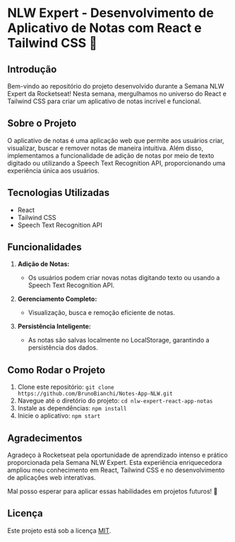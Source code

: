 # NLW Expert - Desenvolvimento de Aplicativo de Notas com React e Tailwind CSS 🚀

## Introdução
Bem-vindo ao repositório do projeto desenvolvido durante a Semana NLW Expert da Rocketseat! Nesta semana, mergulhamos no universo do React e Tailwind CSS para criar um aplicativo de notas incrível e funcional.

## Sobre o Projeto
O aplicativo de notas é uma aplicação web que permite aos usuários criar, visualizar, buscar e remover notas de maneira intuitiva. Além disso, implementamos a funcionalidade de adição de notas por meio de texto digitado ou utilizando a Speech Text Recognition API, proporcionando uma experiência única aos usuários.

## Tecnologias Utilizadas
- React
- Tailwind CSS
- Speech Text Recognition API

## Funcionalidades
1. **Adição de Notas:**
   - Os usuários podem criar novas notas digitando texto ou usando a Speech Text Recognition API.

2. **Gerenciamento Completo:**
   - Visualização, busca e remoção eficiente de notas.

3. **Persistência Inteligente:**
   - As notas são salvas localmente no LocalStorage, garantindo a persistência dos dados.

## Como Rodar o Projeto
1. Clone este repositório: `git clone https://github.com/BrunoBianchi/Notes-App-NLW.git`
2. Navegue até o diretório do projeto: `cd nlw-expert-react-app-notas`
3. Instale as dependências: `npm install`
4. Inicie o aplicativo: `npm start`

## Agradecimentos
Agradeço à Rocketseat pela oportunidade de aprendizado intenso e prático proporcionada pela Semana NLW Expert. Esta experiência enriquecedora ampliou meu conhecimento em React, Tailwind CSS e no desenvolvimento de aplicações web interativas.

Mal posso esperar para aplicar essas habilidades em projetos futuros! 🚀

## Licença
Este projeto está sob a licença [MIT](LICENSE).
